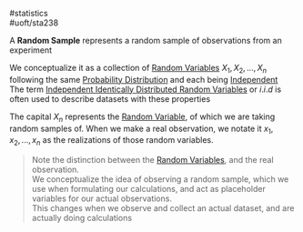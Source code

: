 #statistics  
#uoft/sta238 

A **Random Sample** represents a random sample of observations from an experiment

We conceptualize it as a collection of [Random Variables](Random%20Variable.md) $X_{1},X_{2},...,X_{n}$ following the same [Probability Distribution](Probability%20Distribution.md) and each being [Independent](Independent.md)  
	The term [Independent Identically Distributed Random Variables](Independent%20Identically%20Distributed%20Random%20Variables.md) or $i.i.d$ is often used to describe datasets with these properties

The capital $X_{n}$ represents the [Random Variable](Random%20Variable.md), of which we are taking random samples of. When we make a real observation, we notate it  $x_{1},x_{2},...,x_{n}$ as the realizations of those random variables.

> Note the distinction between the [Random Variables](Random%20Variable.md), and the real observation.  
> We conceptualize the idea of observing a random sample, which we use when formulating our calculations, and act as placeholder variables for our actual observations.  
> This changes when we observe and collect an actual dataset, and are actually doing calculations
